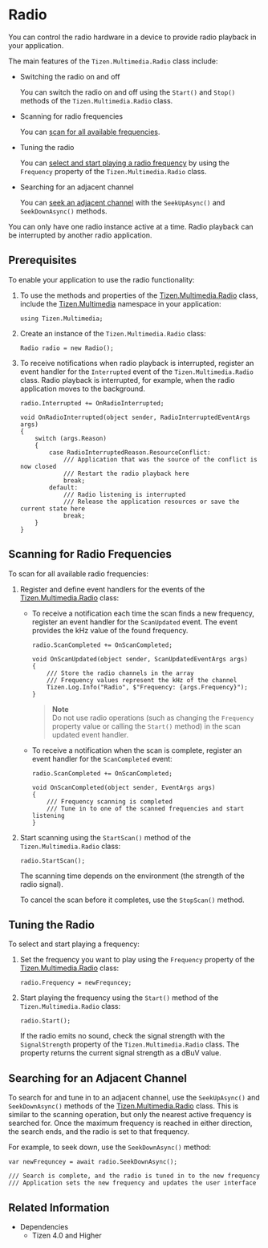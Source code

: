 # Radio

You can control the radio hardware in a device to provide radio playback in your application.

The main features of the `Tizen.Multimedia.Radio` class include:

-   Switching the radio on and off

    You can switch the radio on and off using the `Start()` and `Stop()` methods of the `Tizen.Multimedia.Radio` class.

-   Scanning for radio frequencies

    You can [scan for all available frequencies](#scan).

-   Tuning the radio

    You can [select and start playing a radio frequency](#tune) by using the `Frequency` property of the `Tizen.Multimedia.Radio` class.

-   Searching for an adjacent channel

    You can [seek an adjacent channel](#seek) with the `SeekUpAsync()` and `SeekDownAsync()` methods.

You can only have one radio instance active at a time. Radio playback can be interrupted by another radio application.

## Prerequisites


To enable your application to use the radio functionality:

1.  To use the methods and properties of the [Tizen.Multimedia.Radio](https://samsung.github.io/TizenFX/latest/api/Tizen.Multimedia.Radio.html) class, include the [Tizen.Multimedia](https://samsung.github.io/TizenFX/latest/api/Tizen.Multimedia.html) namespace in your application:

    ```
    using Tizen.Multimedia;
    ```

2.  Create an instance of the `Tizen.Multimedia.Radio` class:

    ```
    Radio radio = new Radio();
    ```

3.  To receive notifications when radio playback is interrupted, register an event handler for the `Interrupted` event of the `Tizen.Multimedia.Radio` class. Radio playback is interrupted, for example, when the radio application moves to the background.

    ```
    radio.Interrupted += OnRadioInterrupted;

    void OnRadioInterrupted(object sender, RadioInterruptedEventArgs args)
    {
        switch (args.Reason)
        {
            case RadioInterruptedReason.ResourceConflict:
                /// Application that was the source of the conflict is now closed
                /// Restart the radio playback here
                break;
            default:
                /// Radio listening is interrupted
                /// Release the application resources or save the current state here
                break;
        }
    }
    ```

<a name="scan"></a>
## Scanning for Radio Frequencies

To scan for all available radio frequencies:

1.  Register and define event handlers for the events of the [Tizen.Multimedia.Radio](https://samsung.github.io/TizenFX/latest/api/Tizen.Multimedia.Radio.html) class:
    -   To receive a notification each time the scan finds a new frequency, register an event handler for the `ScanUpdated` event. The event provides the kHz value of the found frequency.

        ```
        radio.ScanCompleted += OnScanCompleted;

        void OnScanUpdated(object sender, ScanUpdatedEventArgs args)
        {
            /// Store the radio channels in the array
            /// Frequency values represent the kHz of the channel
            Tizen.Log.Info("Radio", $"Frequency: {args.Frequency}");
        }
        ```

         > **Note**   
		 > Do not use radio operations (such as changing the `Frequency` property value or calling the `Start()` method) in the scan updated event handler.


    -   To receive a notification when the scan is complete, register an event handler for the `ScanCompleted` event:

        ```
        radio.ScanCompleted += OnScanCompleted;

        void OnScanCompleted(object sender, EventArgs args)
        {
            /// Frequency scanning is completed
            /// Tune in to one of the scanned frequencies and start listening
        }
        ```

2.  Start scanning using the `StartScan()` method of the `Tizen.Multimedia.Radio` class:

    ```
    radio.StartScan();
    ```

    The scanning time depends on the environment (the strength of the radio signal).

    To cancel the scan before it completes, use the `StopScan()` method.

<a name="tune"></a>
## Tuning the Radio

To select and start playing a frequency:

1.  Set the frequency you want to play using the `Frequency` property of the [Tizen.Multimedia.Radio](https://samsung.github.io/TizenFX/latest/api/Tizen.Multimedia.Radio.html) class:

    ```
    radio.Frequency = newFrequncey;
    ```

2.  Start playing the frequency using the `Start()` method of the `Tizen.Multimedia.Radio` class:

    ```
    radio.Start();
    ```

    If the radio emits no sound, check the signal strength with the `SignalStrength` property of the `Tizen.Multimedia.Radio` class. The property returns the current signal strength as a dBuV value.

<a name="seek"></a>
## Searching for an Adjacent Channel

To search for and tune in to an adjacent channel, use the `SeekUpAsync()` and `SeekDownAsync()` methods of the [Tizen.Multimedia.Radio](https://samsung.github.io/TizenFX/latest/api/Tizen.Multimedia.Radio.html) class. This is similar to the scanning operation, but only the nearest active frequency is searched for. Once the maximum frequency is reached in either direction, the search ends, and the radio is set to that frequency.

For example, to seek down, use the `SeekDownAsync()` method:

```
var newFrequncey = await radio.SeekDownAsync();

/// Search is complete, and the radio is tuned in to the new frequency
/// Application sets the new frequency and updates the user interface
```

## Related Information
* Dependencies
  -   Tizen 4.0 and Higher
